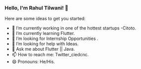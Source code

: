 ### Hello, I'm Rahul Tilwani! 👋



Here are some ideas to get you started:

- 🔭 I’m currently working in one of the hottest startups -Citoto.
- 🌱 I’m currently learning Flutter.
- 👯 I’m looking for Internship Opportunities .
- 🤔 I’m looking for help with Ideas.
- 💬 Ask me about Flutter || Java.
- 📫 How to reach me: Twitter_ciedcnc.
- 😄 Pronouns: He/His.


